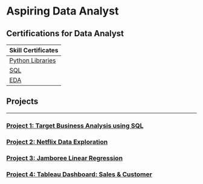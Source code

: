 # Aspiring Data Analyst

## Certifications for Data Analyst

| Skill Certificates                                             |
|----------------------------------------------------------------|
| [Python Libraries](https://moonshot.scaler.com/s/sl/S5H5tOyZM3)|
| [SQL](https://moonshot.scaler.com/s/sl/UbvSt91s1H)             |
| [EDA](https://moonshot.scaler.com/s/sl/2KNZRl4RqV)             |

## Projects
-------------------------------------------------------------------------------------------------------------------------------------------------------------
### [ Project 1: Target Business Analysis using SQL](https://github.com/azbaloda/SQL_Target_Analysis)

### [ Project 2: Netflix Data Exploration](https://github.com/azbaloda/Netflix-Data-Exploration-and-Visualisation)

### [ Project 3: Jamboree Linear Regression](https://github.com/azbaloda/Jamboree-Education---Linear-Regression)

### [Project 4: Tableau Dashboard: Sales & Customer](https://public.tableau.com/app/profile/arzoo.baloda/viz/SalesCustomerDashboards_17120333759470/SalesDashboard?publish=yes)
